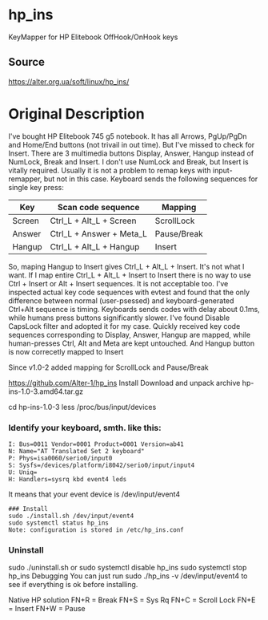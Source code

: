 # hp_ins
KeyMapper for HP Elitebook OffHook/OnHook keys

## Source
<https://alter.org.ua/soft/linux/hp_ins/>

# Original Description
I've bought HP Elitebook 745 g5 notebook. It has all Arrows, PgUp/PgDn and Home/End buttons (not trivail in out time). But I've missed to check for Insert. There are 3 multimedia buttons Display, Answer, Hangup instead of NumLock, Break and Insert. I don't use NumLock and Break, but Insert is vitally required. Usually it is not a problem to remap keys with input-remapper, but not in this case. Keyboard sends the following sequences for single key press:

|Key| Scan code sequence | Mapping |
|----|-------------------|---------|
|Screen|	Ctrl_L + Alt_L + Screen|	ScrollLock|
|Answer|	Ctrl_L + Answer + Meta_L|	Pause/Break|
|Hangup|	Ctrl_L + Alt_L + Hangup|	Insert|

So, maping Hangup to Insert gives Ctrl_L + Alt_L + Insert. It's not what I want. If I map entire Ctrl_L + Alt_L + Insert to Insert there is no way to use Ctrl + Insert or Alt + Insert sequences. It is not acceptable too. I've inspected actual key code sequences with evtest and found that the only difference between normal (user-psessed) and keyboard-generated Ctrl+Alt sequence is timing. Keyboards sends codes with delay about 0.1ms, while humans press buttons significantly slower. I've found Disable CapsLock filter and adopted it for my case. Quickly received key code sequences corresponding to Display, Answer, Hangup are mapped, while human-presses Ctrl, Alt and Meta are kept untouched. And Hangup button is now correcetly mapped to Insert

Since v1.0-2 added mapping for ScrollLock and Pause/Break

https://github.com/Alter-1/hp_ins
Install
Download and unpack archive hp-ins-1.0-3.amd64.tar.gz

cd hp-ins-1.0-3
less /proc/bus/input/devices
### Identify your keyboard, smth. like this:
```
I: Bus=0011 Vendor=0001 Product=0001 Version=ab41
N: Name="AT Translated Set 2 keyboard"
P: Phys=isa0060/serio0/input0
S: Sysfs=/devices/platform/i8042/serio0/input/input4
U: Uniq=
H: Handlers=sysrq kbd event4 leds
```
It means that your event device is /dev/input/event4

```
### Install 
sudo ./install.sh /dev/input/event4
sudo systemctl status hp_ins
Note: configuration is stored in /etc/hp_ins.conf
```

### Uninstall
sudo ./uninstall.sh
    or
sudo systemctl disable hp_ins
sudo systemctl stop hp_ins
Debugging
You can just run sudo ./hp_ins -v /dev/input/event4 to see if everything is ok before installing.

Native HP solution
FN+R = Break
FN+S = Sys Rq
FN+C = Scroll Lock
FN+E = Insert
FN+W = Pause
